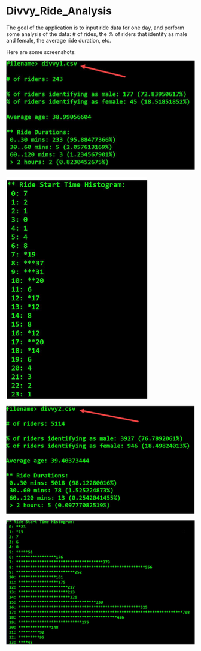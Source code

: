 # Divvy_Ride_Analysis
The goal of the application is to input ride data for one day, and perform some analysis of the data: # of rides, the % of riders that identify as male and female, the average ride duration, etc.

Here are some screenshots:


![GitHub Logo](1.png)


![GitHub Logo](2.png)


![GitHub Logo](3.png)


![GitHub Logo](4.png)
